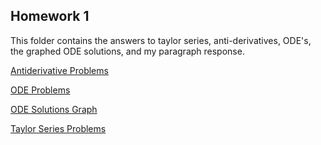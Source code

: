 ## Homework 1
This folder contains the answers to taylor series, anti-derivatives, ODE's, the graphed ODE solutions, and my paragraph response.

[Antiderivative Problems](https://github.com/kaiudall/MATH4610/blob/master/Homework1/Antiderivative_Problems.pdf)

[ODE Problems](https://github.com/kaiudall/MATH4610/blob/master/Homework1/Differential_Equations.pdf)

[ODE Solutions Graph](https://github.com/kaiudall/MATH4610/blob/master/Homework1/ODE%20Solution%20Graph.png)

[Taylor Series Problems](https://github.com/kaiudall/MATH4610/blob/master/Homework1/Taylor_Series_Problems.pdf)
